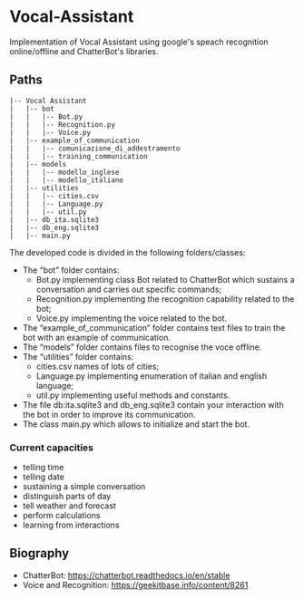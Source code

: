 # Vocal-Assistant

Implementation of Vocal Assistant using google's speach recognition online/offline and ChatterBot's libraries.

## Paths

```
|-- Vocal Assistant
|   |-- bot
|   |   |-- Bot.py
|   |   |-- Recognition.py
|   |   |-- Voice.py
|   |-- example_of_communication
|   |   |-- comunicazione_di_addestramento
|   |   |-- training_communication
|   |-- models
|   |   |-- modello_inglese
|   |   |-- modello_italiano
|   |-- utilities
|   |   |-- cities.csv
|   |   |-- Language.py
|   |   |-- util.py
|   |-- db_ita.sqlite3
|   |-- db_eng.sqlite3
|   |-- main.py
```

The developed code is divided in the following folders/classes:

- The “bot” folder contains:
    - Bot.py implementing class Bot related to ChatterBot which sustains a conversation and carries out specific
      commands;
    - Recognition.py implementing the recognition capability related to the bot;
    - Voice.py implementing the voice related to the bot.
- The “example_of_communication” folder contains text files to train the bot with an example of communication.
- The “models” folder contains files to recognise the voce offline.
- The “utilities” folder contains:
    - cities.csv names of lots of cities;
    - Language.py implementing enumeration of italian and english language;
    - util.py implementing useful methods and constants.
- The file db:ita.sqlite3 and db_eng.sqlite3 contain your interaction with the bot in order to improve its communication.
- The class main.py which allows to initialize and start the bot.

### Current capacities

- telling time
- telling date
- sustaining a simple conversation
- distinguish parts of day
- tell weather and forecast
- perform calculations
- learning from interactions

## Biography

- ChatterBot: https://chatterbot.readthedocs.io/en/stable
- Voice and Recognition: https://geekitbase.info/content/8261
